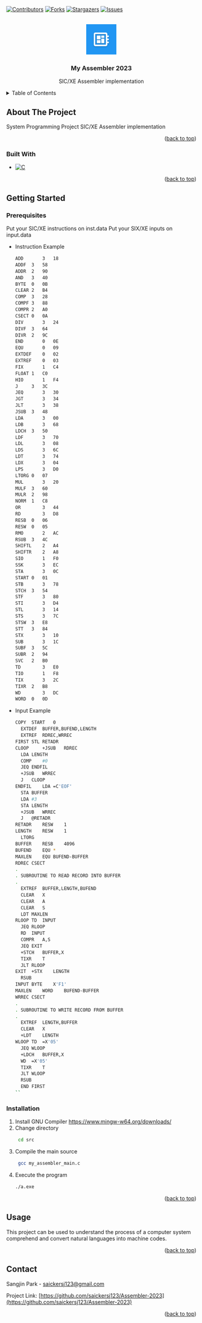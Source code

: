 <!-- Improved compatibility of back to top link: See: https://github.com/othneildrew/Best-README-Template/pull/73 -->
<a id="readme-top"></a>
<!--
*** Thanks for checking out the Best-README-Template. If you have a suggestion
*** that would make this better, please fork the repo and create a pull request
*** or simply open an issue with the tag "enhancement".
*** Don't forget to give the project a star!
*** Thanks again! Now go create something AMAZING! :D
-->



<!-- PROJECT SHIELDS -->
<!--
*** I'm using markdown "reference style" links for readability.
*** Reference links are enclosed in brackets [ ] instead of parentheses ( ).
*** See the bottom of this document for the declaration of the reference variables
*** for contributors-url, forks-url, etc. This is an optional, concise syntax you may use.
*** https://www.markdownguide.org/basic-syntax/#reference-style-links
-->

[![Contributors][contributors-shield]][contributors-url]
[![Forks][forks-shield]][forks-url]
[![Stargazers][stars-shield]][stars-url]
[![Issues][issues-shield]][issues-url]

<!-- PROJECT LOGO -->
<br />
<div align="center">
  <a href="https://github.com/saickersj123/Assembler-2023">
    <img src="images/logo.png" alt="Logo" width="80" height="80">
  </a>

<h3 align="center">My Assembler 2023</h3>

  <p align="center">
    SIC/XE Assembler implementation
  </p>
</div>



<!-- TABLE OF CONTENTS -->
<details>
  <summary>Table of Contents</summary>
  <ol>
    <li>
      <a href="#about-the-project">About The Project</a>
      <ul>
        <li><a href="#built-with">Built With</a></li>
      </ul>
    </li>
    <li>
      <a href="#getting-started">Getting Started</a>
      <ul>
        <li><a href="#prerequisites">Prerequisites</a></li>
        <li><a href="#installation">Installation</a></li>
      </ul>
    </li>
    <li><a href="#usage">Usage</a></li>
    <li><a href="#contact">Contact</a></li>
  </ol>
</details>



<!-- ABOUT THE PROJECT -->
## About The Project

System Programming Project
SIC/XE Assembler implementation

<p align="right">(<a href="#readme-top">back to top</a>)</p>



### Built With

* [![C][C]][MingW-url]


<p align="right">(<a href="#readme-top">back to top</a>)</p>



<!-- GETTING STARTED -->
## Getting Started

### Prerequisites

Put your SIC/XE instructions on inst.data
Put your SIX/XE inputs on input.data
* Instruction Example
  ```sh
  ADD	   	3	18
  ADDF	3	58
  ADDR	2	90
  AND 	3	40
  BYTE	0	0B
  CLEAR	2	B4
  COMP	3	28
  COMPF	3	88
  COMPR	2	A0
  CSECT	0	0A
  DIV	    3	24
  DIVF	3	64
  DIVR	2	9C
  END	    0	0E
  EQU	    0	09
  EXTDEF	0	02
  EXTREF	0	03
  FIX	    1	C4
  FLOAT	1	C0
  HIO	    1	F4
  J	    3	3C
  JEQ	    3	30
  JGT	    3	34
  JLT	    3	38
  JSUB	3	48
  LDA	    3	00
  LDB	    3	68
  LDCH	3	50
  LDF	    3	70
  LDL	    3	08
  LDS	    3	6C
  LDT	    3	74
  LDX	    3	04
  LPS	    3	D0
  LTORG	0	07
  MUL	    3	20
  MULF	3	60
  MULR	2	98
  NORM	1	C8
  OR	    3	44
  RD	    3	D8
  RESB	0	06
  RESW	0	05
  RMO	    2	AC
  RSUB	3	4C
  SHIFTL	2	A4
  SHIFTR	2	A8
  SIO	    1	F0
  SSK	    3	EC
  STA	    3	0C
  START	0	01
  STB	    3	78
  STCH	3	54
  STF	    3	80
  STI	    3	D4
  STL	    3	14
  STS	    3	7C
  STSW	3	E8
  STT 	3	84
  STX	    3	10
  SUB	    3	1C
  SUBF	3	5C
  SUBR	2	94
  SVC 	2	B0
  TD	    3	E0
  TIO	    1	F8
  TIX	    3	2C
  TIXR	2	B8
  WD	    3	DC
  WORD	0	0D
  ```
* Input Example
  ```sh
  COPY	START	0	
	EXTDEF	BUFFER,BUFEND,LENGTH
	EXTREF	RDREC,WRREC
  FIRST	STL	RETADR	
  CLOOP  	+JSUB	RDREC	
	LDA	LENGTH	
	COMP	#0
	JEQ	ENDFIL	
	+JSUB	WRREC	
	J	CLOOP	
  ENDFIL	LDA	=C'EOF'	
	STA	BUFFER
	LDA	#3	
	STA	LENGTH
	+JSUB	WRREC	
	J	@RETADR	
  RETADR	RESW	1
  LENGTH	RESW	1	
	LTORG
  BUFFER	RESB	4096	
  BUFEND	EQU	*
  MAXLEN	EQU	BUFEND-BUFFER	
  RDREC	CSECT
  .
  .	SUBROUTINE TO READ RECORD INTO BUFFER
  .	
	EXTREF	BUFFER,LENGTH,BUFEND
	CLEAR	X	
	CLEAR	A	
	CLEAR	S	
	LDT	MAXLEN
  RLOOP	TD	INPUT	
	JEQ	RLOOP	
	RD	INPUT	
	COMPR	A,S	
	JEQ	EXIT	
	+STCH	BUFFER,X	
	TIXR	T	
	JLT	RLOOP	
  EXIT	+STX	LENGTH	
	RSUB		
  INPUT	BYTE	X'F1'	
  MAXLEN	WORD	BUFEND-BUFFER
  WRREC	CSECT
  .
  .	SUBROUTINE TO WRITE RECORD FROM BUFFER
  .
	EXTREF	LENGTH,BUFFER
	CLEAR	X	
	+LDT	LENGTH
  WLOOP	TD	=X'05'	
	JEQ	WLOOP	
	+LDCH	BUFFER,X	
	WD	=X'05'	
	TIXR	T	
	JLT	WLOOP	
	RSUB		
	END	FIRST
  ``

### Installation

1. Install GNU Compiler
   https://www.mingw-w64.org/downloads/
2. Change directory
   ```sh
    cd src
   ```
3. Compile the main source
   ```sh
    gcc my_assembler_main.c
   ```
4. Execute the program
   ```sh
   ./a.exe
   ```

<p align="right">(<a href="#readme-top">back to top</a>)</p>



<!-- USAGE EXAMPLES -->
## Usage

This project can be used to understand the process of a computer system comprehend and convert natural languages into machine codes.

<p align="right">(<a href="#readme-top">back to top</a>)</p>



<!-- CONTACT -->
## Contact

Sangjin Park - saickersj123@gmail.com

Project Link: [https://github.com/saickersj123/Assembler-2023](https://github.com/saickersj123/Assembler-2023)

<p align="right">(<a href="#readme-top">back to top</a>)</p>



<!-- MARKDOWN LINKS & IMAGES -->
<!-- https://www.markdownguide.org/basic-syntax/#reference-style-links -->
[contributors-shield]: https://img.shields.io/github/contributors/saickersj123/Assembler-2023.svg?style=for-the-badge
[contributors-url]: https://github.com/saickersj123/Assembler-2023/graphs/contributors
[forks-shield]: https://img.shields.io/github/forks/saickersj123/Assembler-2023.svg?style=for-the-badge
[forks-url]: https://github.com/saickersj123/Assembler-2023/network/members
[stars-shield]: https://img.shields.io/github/stars/saickersj123/Assembler-2023.svg?style=for-the-badge
[stars-url]: https://github.com/saickersj123/Assembler-2023/stargazers
[issues-shield]: https://img.shields.io/github/issues/saickersj123/Assembler-2023.svg?style=for-the-badge
[issues-url]: https://github.com/saickersj123/Assembler-2023/issues
[C]: https://img.shields.io/badge/GCC-000000?style=for-the-badge&logo=c&logoColor=A8B9CC
[MingW-url]: https://sourceforge.net/projects/mingw/